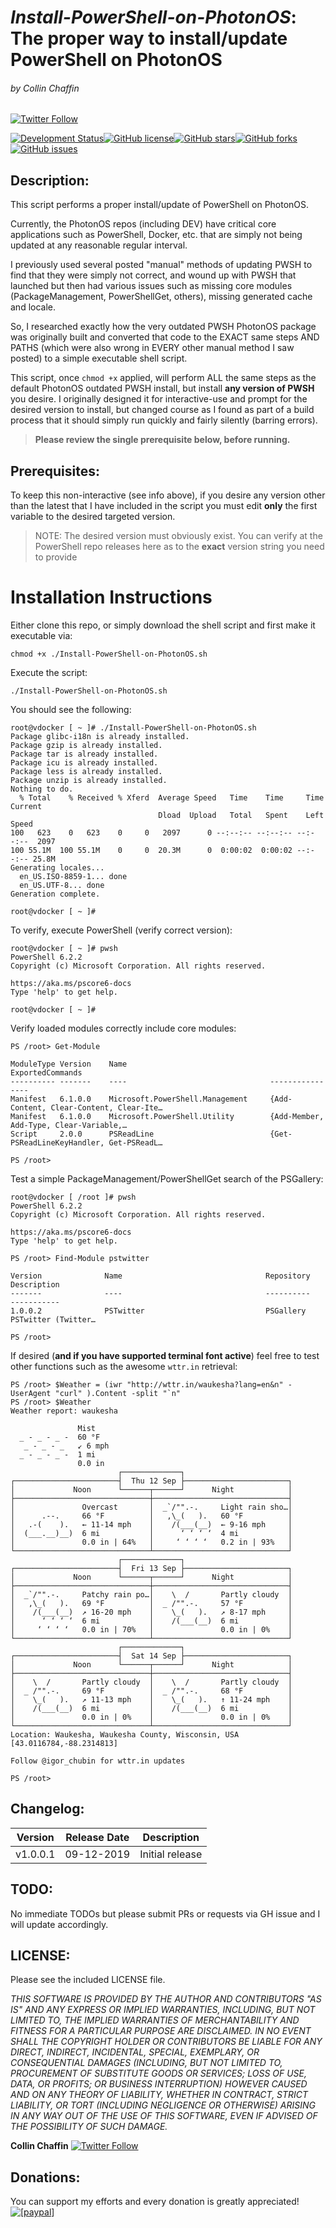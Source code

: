 *Install-PowerShell-on-PhotonOS*: The proper way to install/update PowerShell on PhotonOS
===================================================================
###### by Collin Chaffin  
[![Twitter Follow](https://img.shields.io/twitter/follow/collinchaffin.svg?style=social)](https://twitter.com/collinchaffin)

[![Development Status](https://img.shields.io/badge/Status-Active-brightgreen.svg)](https://raw.githubusercontent.com/CollinChaffin/Install-PowerShell-on-PhotonOS/master/README.md)[![GitHub license](https://img.shields.io/badge/license-MIT-blue.svg)](https://raw.githubusercontent.com/CollinChaffin/Install-PowerShell-on-PhotonOS/master/LICENSE)[![GitHub stars](https://img.shields.io/github/stars/collinchaffin/Install-PowerShell-on-PhotonOS)](https://github.com/CollinChaffin/Install-PowerShell-on-PhotonOS/stargazers)[![GitHub forks](https://img.shields.io/github/forks/collinchaffin/Install-PowerShell-on-PhotonOS)](https://github.com/CollinChaffin/Install-PowerShell-on-PhotonOS/network)[![GitHub issues](https://img.shields.io/github/issues/collinchaffin/Install-PowerShell-on-PhotonOS)](https://github.com/CollinChaffin/Install-PowerShell-on-PhotonOS/issues)


Description:
------------

This script performs a proper install/update of PowerShell on PhotonOS.

Currently, the PhotonOS repos (including DEV) have critical core applications such as PowerShell, Docker, etc. that are simply not being updated at any reasonable regular interval.

I previously used several posted "manual" methods of updating PWSH to find that they were simply not correct, and wound up with PWSH that launched but then had various issues such as missing core modules (PackageManagement, PowerShellGet, others), missing generated cache and locale.

So, I researched exactly how the very outdated PWSH PhotonOS package was originally built and converted that code to the EXACT same steps AND PATHS (which were also wrong in EVERY other manual method I saw posted) to a simple executable shell script.

This script, once `chmod +x` applied, will perform ALL the same steps as the default PhotonOS outdated PWSH install, but install **any version of PWSH** you desire.  I originally designed it for interactive-use and prompt for the desired version to install, but changed course as I found as part of a build process that it should simply run quickly and fairly silently (barring errors).

> **Please review the single prerequisite below, before running.**




Prerequisites:
--------------

To keep this non-interactive (see info above), if you desire any version other than the latest that I have included in the script you must edit **only** the first variable to the desired targeted version.

> NOTE: The desired version must obviously exist.  You can verify at the PowerShell repo releases here as to the **exact** version string you need to provide



# Installation Instructions

Either clone this repo, or simply download the shell script and first make it executable via:
	
```
chmod +x ./Install-PowerShell-on-PhotonOS.sh
```

Execute the script:

```
./Install-PowerShell-on-PhotonOS.sh
```

You should see the following:

```
root@vdocker [ ~ ]# ./Install-PowerShell-on-PhotonOS.sh
Package glibc-i18n is already installed.
Package gzip is already installed.
Package tar is already installed.
Package icu is already installed.
Package less is already installed.
Package unzip is already installed.
Nothing to do.
  % Total    % Received % Xferd  Average Speed   Time    Time     Time  Current
                                 Dload  Upload   Total   Spent    Left  Speed
100   623    0   623    0     0   2097      0 --:--:-- --:--:-- --:--:--  2097
100 55.1M  100 55.1M    0     0  20.3M      0  0:00:02  0:00:02 --:--:-- 25.8M
Generating locales...
  en_US.ISO-8859-1... done
  en_US.UTF-8... done
Generation complete.

root@vdocker [ ~ ]#
```

To verify, execute PowerShell (verify correct version):

```
root@vdocker [ ~ ]# pwsh
PowerShell 6.2.2
Copyright (c) Microsoft Corporation. All rights reserved.

https://aka.ms/pscore6-docs
Type 'help' to get help.

root@vdocker [ ~ ]#
```

Verify loaded modules correctly include core modules:

```
PS /root> Get-Module

ModuleType Version    Name                                ExportedCommands
---------- -------    ----                                ----------------
Manifest   6.1.0.0    Microsoft.PowerShell.Management     {Add-Content, Clear-Content, Clear-Ite…
Manifest   6.1.0.0    Microsoft.PowerShell.Utility        {Add-Member, Add-Type, Clear-Variable,…
Script     2.0.0      PSReadLine                          {Get-PSReadLineKeyHandler, Get-PSReadL…

PS /root> 
```

Test a simple PackageManagement/PowerShellGet search of the PSGallery:

```
root@vdocker [ /root ]# pwsh
PowerShell 6.2.2
Copyright (c) Microsoft Corporation. All rights reserved.

https://aka.ms/pscore6-docs
Type 'help' to get help.

PS /root> Find-Module pstwitter

Version              Name                                Repository           Description
-------              ----                                ----------           -----------
1.0.0.2              PSTwitter                           PSGallery            PSTwitter (Twitter…

PS /root> 

```

If desired (**and if you have supported terminal font active**) feel free to test other functions such as the awesome `wttr.in` retrieval:

```
PS /root> $Weather = (iwr "http://wttr.in/waukesha?lang=en&n" -UserAgent "curl" ).Content -split "`n"
PS /root> $Weather
Weather report: waukesha

               Mist
  _ - _ - _ -  60 °F
   _ - _ - _   ↙ 6 mph
  _ - _ - _ -  1 mi
               0.0 in
                        ┌─────────────┐
┌───────────────────────┤  Thu 12 Sep ├───────────────────────┐
│             Noon      └──────┬──────┘      Night            │
├──────────────────────────────┼──────────────────────────────┤
│               Overcast       │  _`/"".-.     Light rain sho…│
│      .--.     66 °F          │   ,\_(   ).   60 °F          │
│   .-(    ).   ← 11-14 mph    │    /(___(__)  ← 9-16 mph     │
│  (___.__)__)  6 mi           │      ‘ ‘ ‘ ‘  4 mi           │
│               0.0 in | 64%   │     ‘ ‘ ‘ ‘   0.2 in | 93%   │
└──────────────────────────────┴──────────────────────────────┘
                        ┌─────────────┐
┌───────────────────────┤  Fri 13 Sep ├───────────────────────┐
│             Noon      └──────┬──────┘      Night            │
├──────────────────────────────┼──────────────────────────────┤
│  _`/"".-.     Patchy rain po…│    \  /       Partly cloudy  │
│   ,\_(   ).   69 °F          │  _ /"".-.     57 °F          │
│    /(___(__)  ↗ 16-20 mph    │    \_(   ).   ↗ 8-17 mph     │
│      ‘ ‘ ‘ ‘  6 mi           │    /(___(__)  6 mi           │
│     ‘ ‘ ‘ ‘   0.0 in | 70%   │               0.0 in | 0%    │
└──────────────────────────────┴──────────────────────────────┘
                        ┌─────────────┐
┌───────────────────────┤  Sat 14 Sep ├───────────────────────┐
│             Noon      └──────┬──────┘      Night            │
├──────────────────────────────┼──────────────────────────────┤
│    \  /       Partly cloudy  │    \  /       Partly cloudy  │
│  _ /"".-.     69 °F          │  _ /"".-.     68 °F          │
│    \_(   ).   ↗ 11-13 mph    │    \_(   ).   ↑ 11-24 mph    │
│    /(___(__)  6 mi           │    /(___(__)  6 mi           │
│               0.0 in | 0%    │               0.0 in | 0%    │
└──────────────────────────────┴──────────────────────────────┘
Location: Waukesha, Waukesha County, Wisconsin, USA [43.0116784,-88.2314813]

Follow @igor_chubin for wttr.in updates

PS /root> 

```


Changelog:
-------------

| Version | Release Date    |    Description                           |
|---------|-----------------|------------------------------------------|
| v1.0.0.1 | 09-12-2019	| Initial release |



TODO:
-------------

No immediate TODOs but please submit PRs or requests via GH issue and I will update accordingly.


LICENSE:
-------------
Please see the included LICENSE file.  
  
_THIS SOFTWARE IS PROVIDED BY THE AUTHOR AND CONTRIBUTORS "AS IS" AND ANY EXPRESS OR IMPLIED WARRANTIES, INCLUDING, BUT NOT LIMITED TO, THE IMPLIED WARRANTIES OF MERCHANTABILITY AND FITNESS FOR A PARTICULAR PURPOSE ARE DISCLAIMED. IN NO EVENT SHALL THE COPYRIGHT HOLDER OR CONTRIBUTORS BE LIABLE FOR ANY DIRECT, INDIRECT, INCIDENTAL, SPECIAL, EXEMPLARY, OR CONSEQUENTIAL DAMAGES (INCLUDING, BUT NOT LIMITED TO, PROCUREMENT OF SUBSTITUTE GOODS OR SERVICES; LOSS OF USE, DATA, OR PROFITS; OR BUSINESS INTERRUPTION) HOWEVER CAUSED AND ON ANY THEORY OF LIABILITY, WHETHER IN CONTRACT, STRICT LIABILITY, OR TORT (INCLUDING NEGLIGENCE OR OTHERWISE) ARISING IN ANY WAY OUT OF THE USE OF THIS SOFTWARE, EVEN IF ADVISED OF THE POSSIBILITY OF SUCH DAMAGE._  



__Collin Chaffin__
[![Twitter Follow](https://img.shields.io/twitter/follow/collinchaffin.svg?style=social)](https://twitter.com/collinchaffin)



Donations:
-----------------------------

You can support my efforts and every donation is greatly appreciated!  
<a href="https://paypal.me/CollinChaffin"><img src="https://www.paypalobjects.com/en_US/i/btn/btn_donate_LG.gif" alt="[paypal]" /></a>  

